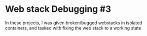 # Web stack Debugging #3


 In these projects, I was given broken/bugged webstacks in isolated containers, and tasked with fixing the web stack to a working state
